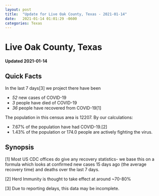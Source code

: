 ```yaml
---
layout: post
title:  "Update for Live Oak County, Texas - 2021-01-14"
date:   2021-01-14 01:01:29 -0600
categories: Texas
---
```


# Live Oak County, Texas
#### Updated 2021-01-14

## Quick Facts

In the last 7 days[3] we project there have been
- *52* new cases of COVID-19
- *3* people have died of COVID-19
- *36* people have recovered from COVID-19[1]

The population in this census area is 12207. By our calculations:
- 7.67% of the population have had COVID-19.[2]
- 1.43% of the population or 174.0 people are actively fighting the virus.

## Synopsis




[1] Most US CDC offices do give any recovery statistics- we base this on a formula which looks at confirmed new cases
15 days ago (the average recovery time) and deaths over the last 7 days.

[2] Herd Immunity is thought to take effect at around ~70-80%

[3] Due to reporting delays, this data may be incomplete.
 
    